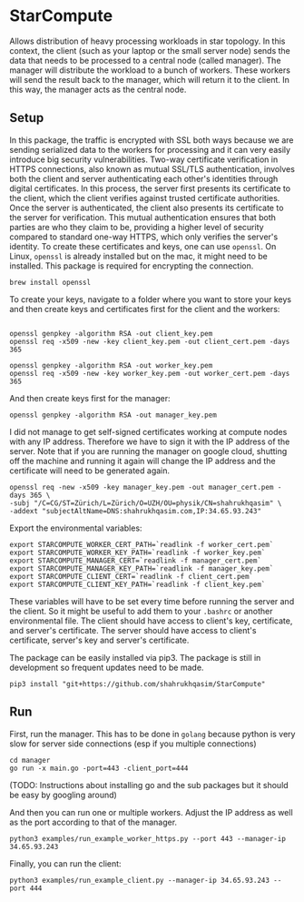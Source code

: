 # StarCompute

Allows distribution of heavy processing workloads in star topology. In this context, the client (such as your laptop or
the small server node) sends the data that needs to be processed to a central node (called manager). The manager will
distribute the workload to a bunch of workers. These workers will send the result back to the manager, which will return
it to the client. In this way, the manager acts as the central node.

## Setup

In this package, the traffic is encrypted with SSL both ways because we are sending serialized data to the workers for
processing and it can very easily introduce big security vulnerabilities. Two-way certificate verification in HTTPS
connections, also known as mutual SSL/TLS authentication, involves both the client and server authenticating each
other's identities through digital certificates. In this process, the server first presents its certificate to the
client, which the client verifies against trusted certificate authorities. Once the server is authenticated, the
client also presents its certificate to the server for verification. This mutual authentication ensures that both
parties are who they claim to be, providing a higher level of security compared to standard one-way HTTPS, which only
verifies the server's identity. To create these certificates and keys, one can use `openssl`. On Linux, `openssl` is
already installed but on the mac, it might need to be installed. This package is required for encrypting the connection.
```
brew install openssl
```

To create your keys, navigate to a folder where you want to store your keys and then create keys and certificates first
for the client and the workers:
```

openssl genpkey -algorithm RSA -out client_key.pem
openssl req -x509 -new -key client_key.pem -out client_cert.pem -days 365

openssl genpkey -algorithm RSA -out worker_key.pem
openssl req -x509 -new -key worker_key.pem -out worker_cert.pem -days 365
```
And then create keys first for the manager:
```
openssl genpkey -algorithm RSA -out manager_key.pem
```

I did not manage to get self-signed certificates working at compute nodes with any IP address. Therefore we have to sign
it with the IP address of the server. Note that if you are running the manager on google cloud, shutting off the machine
and running it again will change the IP address and the certificate will need to be generated again.
```
openssl req -new -x509 -key manager_key.pem -out manager_cert.pem -days 365 \
-subj "/C=CG/ST=Zürich/L=Zürich/O=UZH/OU=physik/CN=shahrukhqasim" \
-addext "subjectAltName=DNS:shahrukhqasim.com,IP:34.65.93.243"
```



Export the environmental variables:
```
export STARCOMPUTE_WORKER_CERT_PATH=`readlink -f worker_cert.pem`
export STARCOMPUTE_WORKER_KEY_PATH=`readlink -f worker_key.pem`
export STARCOMPUTE_MANAGER_CERT=`readlink -f manager_cert.pem`
export STARCOMPUTE_MANAGER_KEY_PATH=`readlink -f manager_key.pem`
export STARCOMPUTE_CLIENT_CERT=`readlink -f client_cert.pem`
export STARCOMPUTE_CLIENT_KEY_PATH=`readlink -f client_key.pem`

```
These variables will have to be set every time before running the server and the client. So it might be useful to add
them to your `.bashrc` or another environmental file. The client should have access to client's key, certificate, and
server's certificate. The server should have access to client's certificate, server's key and server's certificate.

The package can be easily installed via pip3. The package is still in development so frequent updates need to be made.
```
pip3 install "git+https://github.com/shahrukhqasim/StarCompute"
```

## Run
First, run the manager. This has to be done in `golang` because python is very slow for server side connections (esp
if you multiple connections) 
```
cd manager
go run -x main.go -port=443 -client_port=444
```
(TODO: Instructions about installing go and the sub packages but it should be easy by googling around)

And then you can run one or multiple workers. Adjust the IP address as well as the port according to that of the
manager.
```
python3 examples/run_example_worker_https.py --port 443 --manager-ip 34.65.93.243
```
Finally, you can run the client:
```
python3 examples/run_example_client.py --manager-ip 34.65.93.243 --port 444
```

